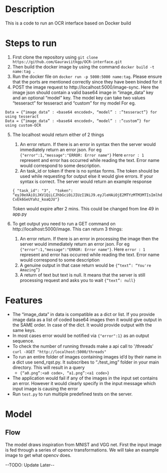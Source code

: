 # Description
This is a code to run an OCR interface based on Docker build

# Steps to run
1. First clone the repository using `git clone https://github.com/Gauraviitkgp/OCR-interface.git`
2. Then build the docker image by using the command `docker build -t name:tag .`
3. Run the docker file on `docker run -p 5000:5000 name:tag`. Please ensure that the ports are mentioned correctly since they have been binded for it
4. POST the image request to http://localhost:5000/image-sync. Here the image json should contain a valid base64 image in “image_data” key and an optional “model” key. The model key can take two values “tesseract” for tesseract and “custom” for my model For eg. 
```
Data = {“image_data” : <base64 encoded>, “model” : :”tesseract”} for using tesseract
Data = {“image_data” : <base64 encoded>, “model” : :”custom”} for using custom-OCR
```
5. The localhost would return either of 2 things
    1. An error return. If there is an error in syntax then the server would immediately return an error json. For eg
`{"error":1,"message":"ERROR: Error name"}`
Here `error : 1` represent and error has occurred while reading the text. Error name would correspond to some description.
    2. An task_id or token if there is no syntax forms. The token should be used while requesting for output else it would give errors. If your syntax is correct. The server would return an example response
    ```
    { "task_id": "3",  "token": “eyJ0eXAiOiJKV1QiLCJhbGciOiJIUzI1NiJ9.eyJleHAiOjE2MTYzMTM3MTIsImlhdCI6MTYxNjMxMzU5Miwic3ViIjozfQ.L018ZWCuEuFuN1hsyMv88Bb-CvEk6GeUYahz_koaQJU"}
    ```
    Token would expire after 2 mins. This could be changed from line 49 in app.py

6. To get output you need to run a GET command on  http://localhost:5000/image. This can return 3 things:
    1. An error return. If there is an error in processing the image then the server would immediately return an error json. For eg `{"error":1,"message":"ERROR: Error name"}`. Here `error : 1` represent and error has occurred while reading the text. Error name would correspond to some description
    2. A genuine output in that case return would be `{“text”: “You're Amazing”}`
    3. A return of text but text is null. It means that the server is still processing request and asks you to wait `{“text”: null}`

# Features
* The “image_data” in data is compatible as a dict or list. If you provide image data as a list of coded base64 images then it would give output in the SAME order. In case of the dict. It would provide output with the same keys.
* In most cases error would be notified via `{"error":1}` as an output sequence.
* To check the number of running threads make a api call to '/threads’
`curl -XGET "http://localhost:5000/threads"`
* To run an entire folder of images containing images id’d by their name in a dict use send_rqst.py. It subscribes to “./test_img” folder in your main directory. This will result in a query
    * `{“a0.png”:<a0 code>, “a1.png”:<a1 code>}`
* The application would fail if any of the images in the input set contains an error. However it would clearly specify in the input message which input image is causing the error
* Run `test.py` to run multiple predefined tests on the server.

# Model
## Flow
The model draws inspiration from MNIST and VGG net. First the input image is fed through a series of opencv transformations. We will take an example image to get what opencv does. 

--TODO: Update Later--




